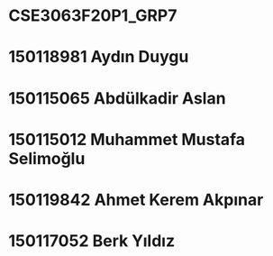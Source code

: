 # CSE3063F20P1_GRP7
# 150118981 Aydın Duygu
# 150115065 Abdülkadir Aslan
# 150115012 Muhammet Mustafa Selimoğlu
# 150119842 Ahmet Kerem Akpınar
# 150117052 Berk Yıldız
